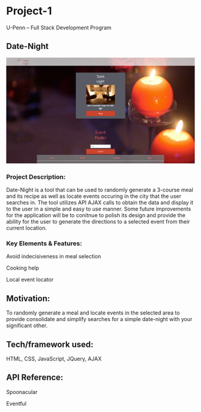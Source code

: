 # Project-1
U-Penn – Full Stack Development Program

## Date-Night

![Front page screenshot](/assets/images/screenshot.png?raw=true)

### Project Description:

Date-Night is a tool that can be used to randomly generate a 3-course meal and its recipe as well as locate events occuring in the city that the user searches in. The tool utilizes API AJAX calls to obtain the data and display it to the user in a simple and easy to use manner. Some future improvements for the application will be to conitnue to polish its design and provide the ability for the user to generate the directions to a selected event from their current location.


### Key Elements & Features:

 Avoid indecisiveness in meal selection
 
 Cooking help
 
 Local event locator
 
## Motivation:

To randomly generate a meal and locate events in the selected area to provide consolidate and simplify searches for a simple date-night with your significant other.

## Tech/framework used:

HTML, CSS, JavaScript, JQuery, AJAX

## API Reference: 

Spoonacular

Eventful
